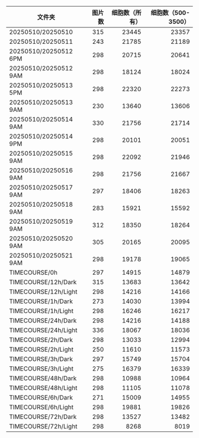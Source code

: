| 文件夹 | 图片数 | 细胞数（所有） | 细胞数（500-3500） |
| --- | ---: | ---: | ---: |
| 20250510/20250510 | 315 | 23445 | 23357 |
| 20250510/20250511 | 243 | 21785 | 21189 |
| 20250510/20250512 6PM | 298 | 20715 | 20641 |
| 20250510/20250512 9AM | 298 | 18124 | 18024 |
| 20250510/20250513 5PM | 298 | 22320 | 22273 |
| 20250510/20250513 9AM | 230 | 13640 | 13606 |
| 20250510/20250514 9AM | 330 | 21756 | 21714 |
| 20250510/20250514 9PM | 298 | 20101 | 20051 |
| 20250510/20250515 9AM | 298 | 22092 | 21946 |
| 20250510/20250516 9AM | 298 | 21756 | 21667 |
| 20250510/20250517 9AM | 297 | 18406 | 18263 |
| 20250510/20250518 9AM | 283 | 15921 | 15592 |
| 20250510/20250519 9AM | 312 | 18350 | 18264 |
| 20250510/20250520 9AM | 305 | 20165 | 20095 |
| 20250510/20250521 9AM | 298 | 19178 | 19065 |
| TIMECOURSE/0h | 297 | 14915 | 14879 |
| TIMECOURSE/12h/Dark | 315 | 13683 | 13642 |
| TIMECOURSE/12h/Light | 298 | 14216 | 14166 |
| TIMECOURSE/1h/Dark | 273 | 14030 | 13994 |
| TIMECOURSE/1h/Light | 298 | 16246 | 16217 |
| TIMECOURSE/24h/Dark | 298 | 14216 | 14188 |
| TIMECOURSE/24h/Light | 336 | 18067 | 18036 |
| TIMECOURSE/2h/Dark | 298 | 13033 | 12994 |
| TIMECOURSE/2h/Light | 250 | 11610 | 11573 |
| TIMECOURSE/3h/Dark | 297 | 15749 | 15704 |
| TIMECOURSE/3h/Light | 275 | 16379 | 16339 |
| TIMECOURSE/48h/Dark | 298 | 10988 | 10964 |
| TIMECOURSE/48h/Light | 298 | 11105 | 11078 |
| TIMECOURSE/6h/Dark | 271 | 15009 | 14955 |
| TIMECOURSE/6h/Light | 298 | 19881 | 19826 |
| TIMECOURSE/72h/Dark | 298 | 13527 | 13482 |
| TIMECOURSE/72h/Light | 298 | 8268 | 8019 |
